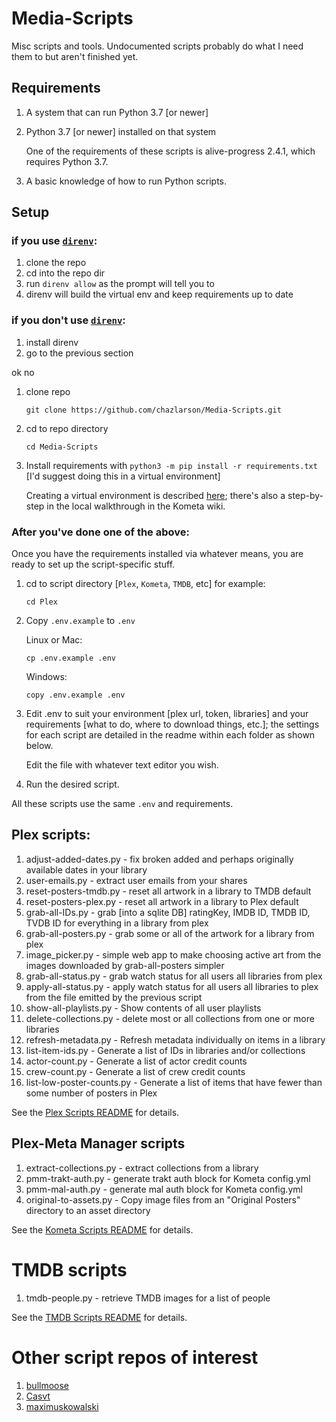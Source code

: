 # Media-Scripts

Misc scripts and tools. Undocumented scripts probably do what I need them to but aren't finished yet.

## Requirements

1. A system that can run Python 3.7 [or newer]
1. Python 3.7 [or newer] installed on that system

   One of the requirements of these scripts is alive-progress 2.4.1, which requires Python 3.7.

1. A basic knowledge of how to run Python scripts.

## Setup

### if you use [`direnv`](https://github.com/direnv/direnv):
1. clone the repo
1. cd into the repo dir
1. run `direnv allow` as the prompt will tell you to
1. direnv will build the virtual env and keep requirements up to date

### if you don't use [`direnv`](https://github.com/direnv/direnv):
1. install direnv
2. go to the previous section
   
ok no

1. clone repo
   ```
   git clone https://github.com/chazlarson/Media-Scripts.git
   ```
1. cd to repo directory
   ```
   cd Media-Scripts
   ```
1. Install requirements with `python3 -m pip install -r requirements.txt` [I'd suggest doing this in a virtual environment]
   
   Creating a virtual environment is described [here](https://docs.python.org/3/library/venv.html); there's also a step-by-step in the local walkthrough in the Kometa wiki.

### After you've done one of the above:
Once you have the requirements installed via whatever means, you are ready to set up the script-specific stuff.

1. cd to script directory [`Plex`, `Kometa`, `TMDB`, etc]
   for example:
   ```
   cd Plex
   ```
1. Copy `.env.example` to `.env`
   
   Linux or Mac:
   ```
   cp .env.example .env
   ```
   Windows:
   ```
   copy .env.example .env
   ```  
1. Edit .env to suit your environment [plex url, token, libraries] and your requirements [what to do, where to download things, etc.]; the settings for each script are detailed in the readme within each folder as shown below.

   Edit the file with whatever text editor you wish.
1. Run the desired script.


All these scripts use the same `.env` and requirements.

## Plex scripts:

1. adjust-added-dates.py - fix broken added and perhaps originally available dates in your library
1. user-emails.py - extract user emails from your shares
1. reset-posters-tmdb.py - reset all artwork in a library to TMDB default
1. reset-posters-plex.py - reset all artwork in a library to Plex default
1. grab-all-IDs.py - grab [into a sqlite DB] ratingKey, IMDB ID, TMDB ID, TVDB ID for everything in a library from plex
1. grab-all-posters.py - grab some or all of the artwork for a library from plex
1. image_picker.py - simple web app to make choosing active art from the images downloaded by grab-all-posters simpler
1. grab-all-status.py - grab watch status for all users all libraries from plex
1. apply-all-status.py - apply watch status for all users all libraries to plex from the file emitted by the previous script
1. show-all-playlists.py - Show contents of all user playlists
1. delete-collections.py - delete most or all collections from one or more libraries
1. refresh-metadata.py - Refresh metadata individually on items in a library
1. list-item-ids.py - Generate a list of IDs in libraries and/or collections
1. actor-count.py - Generate a list of actor credit counts
1. crew-count.py - Generate a list of crew credit counts
1. list-low-poster-counts.py - Generate a list of items that have fewer than some number of posters in Plex

See the [Plex Scripts README](Plex/README.md) for details.

## Plex-Meta Manager scripts

1. extract-collections.py - extract collections from a library
2. pmm-trakt-auth.py - generate trakt auth block for Kometa config.yml
3. pmm-mal-auth.py - generate mal auth block for Kometa config.yml
4. original-to-assets.py - Copy image files from an "Original Posters" directory to an asset directory

See the [Kometa Scripts README](Kometa/README.md) for details.

# TMDB scripts

1. tmdb-people.py - retrieve TMDB images for a list of people

See the [TMDB Scripts README](TMDB/README.md) for details.

# Other script repos of interest

1. [bullmoose](https://github.com/bullmoose20/Plex-Stuff)
2. [Casvt](https://github.com/Casvt/Plex-scripts)
3. [maximuskowalski](https://github.com/maximuskowalski/maxmisc)
